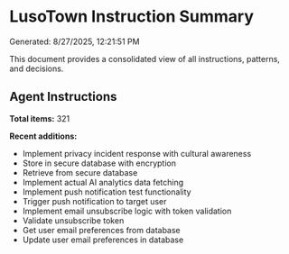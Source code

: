 # LusoTown Instruction Summary

Generated: 8/27/2025, 12:21:51 PM

This document provides a consolidated view of all instructions, patterns, and decisions.

## Agent Instructions

**Total items:** 321

**Recent additions:**
- Implement privacy incident response with cultural awareness
- Store in secure database with encryption
- Retrieve from secure database
- Implement actual AI analytics data fetching
- Implement push notification test functionality
- Trigger push notification to target user
- Implement email unsubscribe logic with token validation
- Validate unsubscribe token
- Get user email preferences from database
- Update user email preferences in database


